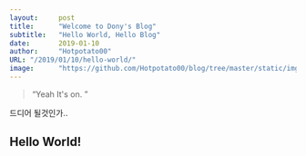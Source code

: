 ```yaml
---
layout:     post
title:      "Welcome to Dony's Blog"
subtitle:   "Hello World, Hello Blog"
date:       2019-01-10
author:     "Hotpotato00"
URL: "/2019/01/10/hello-world/"
image:      "https://github.com/Hotpotato00/blog/tree/master/static/img/2019/Jan/sealion.jpg"
---
```


> “Yeah It's on. ”

드디어 될것인가..


## Hello World!
